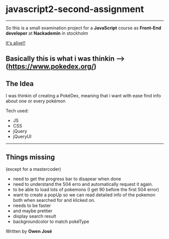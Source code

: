 # __javascript2-second-assignment__

---

So this is a small examination project for a **JavaScript** course as
**Front-End developer** at **Nackademin** in stockholm

[It's alive!!](https://owenjose.github.io/javascript2-second-assignment/PocketMonsterIndex.html "patience my friend")

Basically this is what i was thinkin --> (https://www.pokedex.org/)
---

## __The Idea__

I was thinkin of creating a PokéDex, meaning that i want with ease find info about one or every pokémon

Tech used:

* JS
* CSS
* jQuery
* jQueryUI

---

## __Things missing__
(except for a mastercoder)


* need to get the progress bar to disapear when done
* need to understand the 504 erro and automatically request it again.
* to be able to load lots of pokemons (I get 90 before the first 504 error)
* want to create a popUp so we can read detailed info of the pokemon both when searched for and klicked on.
* needs to be faster
* and maybe prettier
* display search result
* backgroundcolor to match pokéType

Written by 
__Owen José__

